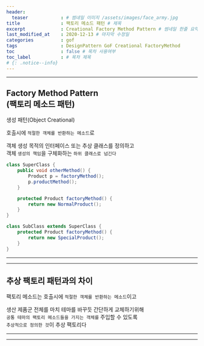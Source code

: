 ```yaml
---
header:
  teaser            : # 썸네일 이미지 /assets/images/face_army.jpg
title               : 팩토리 메소드 패턴 # 제목
excerpt             : Creational Factory Method Pattern # 썸네일 한줄 요약
last_modified_at    : 2020-12-13 # 마지막 수정일
categories          : gof
tags                : DesignPattern GoF Creational FactoryMethod
toc                 : false # 목차 사용여부
toc_label           : # 목차 제목
# {: .notice--info}
---
```


---
## Factory Method Pattern<br>(팩토리 메소드 패턴)
생성 패턴(Object Creational)

호출시에 `적절한 객체를 반환하는 메소드`로  

객체 생성 목적의 인터페이스 또는 추상 클래스를 정의하고  
객체 `생성의 책임`을 구체화하는 `하위 클래스로 넘긴다`  

```java
class SuperClass {
    public void otherMethod() {
        Product p = factoryMethod();
        p.productMethod();
    }

    protected Product factoryMethod() {
        return new NormalProduct();
    }
}

class SubClass extends SuperClass {
    protected Product factoryMethod() {
        return new SpecialProduct();
    }
}
```
---
---
## 추상 팩토리 패턴과의 차이

팩토리 메소드는 호출시에 `적절한 객체를 반환하는 메소드`이고

생산 제품군 전체를 마치 테마를 바꾸듯 간단하게 교체하기위해  
`공통 테마의 팩토리 메소드들을 가지는 객체를` 주입할 수 있도록  
`추상적으로 정의한 것`이 추상 팩토리다  



---
---